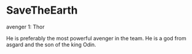 # SaveTheEarth
avenger 1:
Thor

He is preferably the most powerful avenger in the team.
He is a god from asgard and the son of the king Odin.